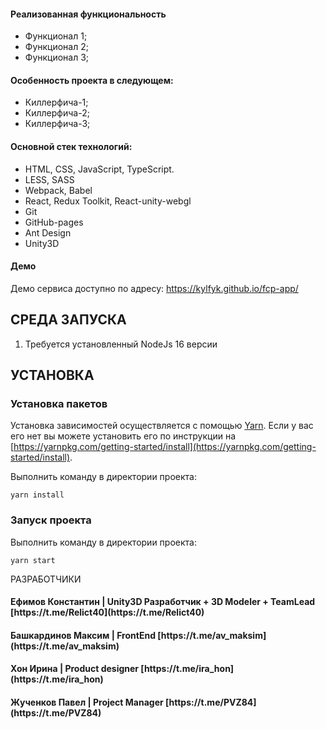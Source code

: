 <h4>Реализованная функциональность</h4>
<ul>
    <li>Функционал 1;</li>
    <li>Функционал 2;</li>
    <li>Функционал 3;</li>
</ul> 
<h4>Особенность проекта в следующем:</h4>
<ul>
 <li>Киллерфича-1;</li>
 <li>Киллерфича-2;</li>
 <li>Киллерфича-3;</li>  
 </ul>
<h4>Основной стек технологий:</h4>
<ul>
	<li>HTML, CSS, JavaScript, TypeScript.</li>
	<li>LESS, SASS</li>
	<li>Webpack, Babel</li>
	<li>React, Redux Toolkit, React-unity-webgl</li>
	<li>Git</li>
	<li>GitHub-pages</li>
	<li>Ant Design</li>
    <li>Unity3D</li>
 </ul>
<h4>Демо</h4>
<p>Демо сервиса доступно по адресу: <a href='https://kylfyk.github.io/fcp-app/' target='_blank'>https://kylfyk.github.io/fcp-app/</a></p>

СРЕДА ЗАПУСКА
------------
1) Требуется установленный NodeJs 16 версии


УСТАНОВКА
------------
### Установка пакетов
Установка зависимостей осуществляется с помощью [Yarn](https://yarnpkg.com/). Если у вас его нет вы можете установить его по инструкции
на [https://yarnpkg.com/getting-started/install](https://yarnpkg.com/getting-started/install).

Выполнить команду в директории проекта:
~~~
yarn install
~~~
### Запуск проекта

Выполнить команду в директории проекта:

~~~
yarn start
~~~

РАЗРАБОТЧИКИ

<h4>Ефимов Константин | Unity3D Разработчик + 3D Modeler + TeamLead [https://t.me/Relict40](https://t.me/Relict40) </h4>
<h4>Башкардинов Максим | FrontEnd [https://t.me/av_maksim](https://t.me/av_maksim) </h4>
<h4>Хон Ирина | Product designer [https://t.me/ira_hon](https://t.me/ira_hon) </h4>
<h4>Жученков Павел | Project Manager [https://t.me/PVZ84](https://t.me/PVZ84) </h4>

